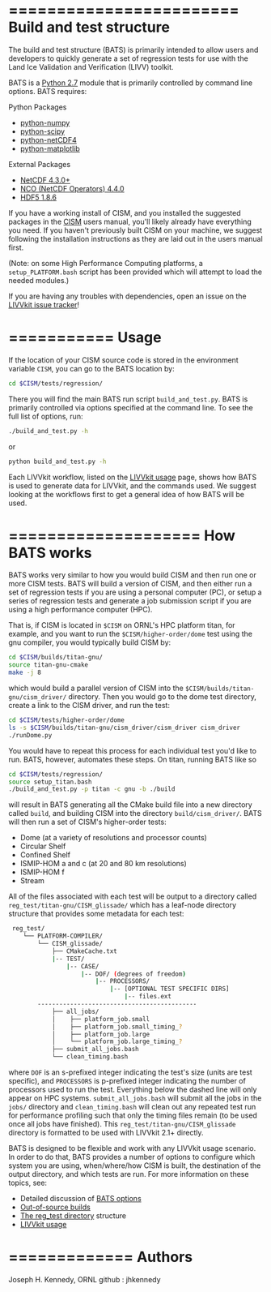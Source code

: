 ========================
Build and test structure
========================

The build and test structure (BATS) is primarily intended to allow users and developers to
quickly generate a set of regression tests for use with the Land Ice Validation
and Verification (LIVV) toolkit. 

BATS is a [Python 2.7](https://www.python.org/) module that is primarily
controlled by command line options. 
BATS requires:

Python Packages 
* [python-numpy](https://pypi.python.org/pypi/numpy) 
* [python-scipy](https://pypi.python.org/pypi/scipy) 
* [python-netCDF4](https://pypi.python.org/pypi/netCDF4) 
* [python-matplotlib](https://pypi.python.org/pypi/matplotlib)

External Packages
* [NetCDF 4.3.0+](http://www.unidata.ucar.edu/software/netcdf/)
* [NCO (NetCDF Operators) 4.4.0](http://nco.sourceforge.net/)
* [HDF5 1.8.6](https://www.hdfgroup.org/HDF5/)

If you have a working install of CISM, and you installed the suggested packages
in the [CISM](https://github.com/CISM/cism-documentation) users manual,
you'll likely already have everything you need. If you haven't previously built
CISM on your machine, we suggest following the installation instructions as they
are laid out in the users manual first.

(Note: on some High Performance Computing platforms, a
`setup_PLATFORM.bash` script has been provided which will attempt to load the
needed modules.)

If you are having any troubles with dependencies, open an issue on the 
[LIVVkit issue tracker](https://github.com/LIVVkit/LIVVkit/issues)!

===========
   Usage
===========

If the location of your CISM source
code is stored in the environment variable `CISM`, you can go to the BATS
location by:

```sh
cd $CISM/tests/regression/
```

There you will find the main BATS run script `build_and_test.py`. BATS is
primarily controlled via options specified at the command line.  To see the full
list of options, run:

```sh
./build_and_test.py -h
```

or 

```sh
python build_and_test.py -h
```

Each LIVVkit workflow, listed on the 
[LIVVkit usage](https://github.com/LIVVkit/LIVVkit/wiki/Usage) page, shows how
BATS is used to generate data for LIVVkit, and the commands used. We suggest
looking at the workflows first to get a general idea of how BATS will be used.  

====================
   How BATS works
====================

BATS works very similar to how you would build CISM and then run one or more CISM
tests. BATS will build a version of CISM, and then either run a set of
regression tests if you are using a personal computer (PC), or setup a series of
regression tests and generate a job submission script if you are using a high
performance computer (HPC). 

That is, if CISM is located in `$CISM`  on ORNL's HPC
platform titan, for example, and you want to run the `$CISM/higher-order/dome`
test using the gnu compiler, you would typically build CISM by:

```sh
cd $CISM/builds/titan-gnu/
source titan-gnu-cmake
make -j 8
```

which would build a parallel version of CISM into the
`$CISM/builds/titan-gnu/cism_driver/`
directory. Then you would go to the dome test directory, create a link to the
CISM driver, and run the test:

```sh
cd $CISM/tests/higher-order/dome
ls -s $CISM/builds/titan-gnu/cism_driver/cism_driver cism_driver
./runDome.py
```

You would have to repeat this process for each individual test you'd like
to run. BATS, however, automates these steps. On titan, running BATS like so

```sh
cd $CISM/tests/regression/
source setup_titan.bash
./build_and_test.py -p titan -c gnu -b ./build
```

will result in BATS generating all the CMake build file into a new directory
called `build`, and building CISM into the directory `build/cism_driver/`. BATS
will then run a set of CISM's higher-order tests:

* Dome (at a variety of resolutions and processor counts)
* Circular Shelf
* Confined Shelf
* ISMIP-HOM a and c (at 20 and 80 km resolutions)
* ISMIP-HOM f
* Stream

All of the files associated with each test will be output to a directory called
`reg_test/titan-gnu/CISM_glissade/` which has a leaf-node directory structure that 
provides some metadata for each test: 

```sh
 reg_test/
    └── PLATFORM-COMPILER/
        └── CISM_glissade/
            ├── CMakeCache.txt
            |-- TEST/
                |-- CASE/
                    |-- DOF/ (degrees of freedom)
                        |-- PROCESSORS/
                            |-- [OPTIONAL TEST SPECIFIC DIRS]
                                |-- files.ext
        --------------------------------------------
            ├── all_jobs/
            │    ├── platform_job.small
            │    ├── platform_job.small_timing_?
            │    ├── platform_job.large
            │    └── platform_job.large_timing_?
            ├── submit_all_jobs.bash
            └── clean_timing.bash
```

where `DOF` is an s-prefixed integer indicating the test's size (units are test
specific), and `PROCESSORS` is p-prefixed integer indicating the number of
processors used to run the test. Everything below the dashed line will only
appear on HPC systems. `submit_all_jobs.bash` will submit all the jobs in the
`jobs/` directory and `clean_timing.bash` will clean out any repeated test run
for performance profiling such that only the timing files remain (to be used
once all jobs have finished). This `reg_test/titan-gnu/CISM_glissade`
directory is formatted to be used with LIVVkit 2.1+ directly. 

BATS is designed to be flexible and work with any LIVVkit usage scenario. In
order to do that, BATS provides a number of options to configure which system
you are using, when/where/how CISM is built, the destination of the output
directory, and which tests are run. For more information on these topics, see:


* Detailed discussion of [BATS options](https://github.com/LIVVkit/LIVVkit/wiki/BATS-options)
* [Out-of-source builds](https://github.com/LIVVkit/LIVVkit/wiki/CISM-out-of-source-builds)
* [The reg_test directory](https://github.com/LIVVkit/LIVVkit/wiki/BATS-reg-test) structure
* [LIVVkit usage](https://github.com/LIVVkit/LIVVkit/wiki/Usage)

=============
   Authors
=============

Joseph H. Kennedy, ORNL 
    github : jhkennedy
